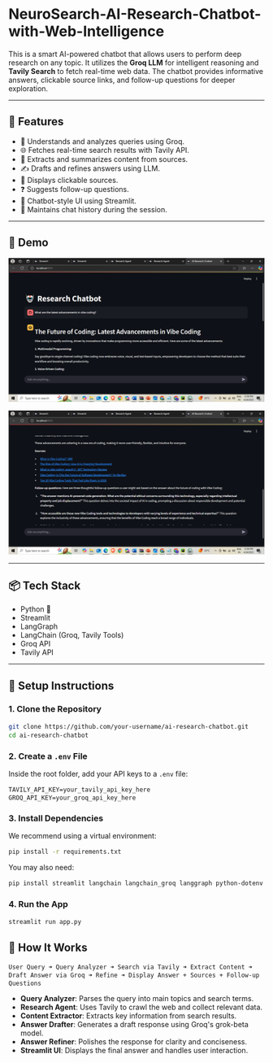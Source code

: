 # NeuroSearch-AI-Research-Chatbot-with-Web-Intelligence
This is a smart AI-powered chatbot that allows users to perform deep research on any topic. It utilizes the **Groq LLM** for intelligent reasoning and **Tavily Search** to fetch real-time web data. The chatbot provides informative answers, clickable source links, and follow-up questions for deeper exploration.

---

## 🔧 Features

- 🧠 Understands and analyzes queries using Groq.
- 🌐 Fetches real-time search results with Tavily API.
- 📝 Extracts and summarizes content from sources.
- ✍️ Drafts and refines answers using LLM.
- 🔗 Displays clickable sources.
- ❓ Suggests follow-up questions.
- 💬 Chatbot-style UI using Streamlit.
- 🧵 Maintains chat history during the session.

---

## 🚀 Demo

![Screenshot](drs-1.png)

![Screenshot](drs-2.png)

---

## 📦 Tech Stack

- Python 🐍
- Streamlit
- LangGraph
- LangChain (Groq, Tavily Tools)
- Groq API
- Tavily API

---

## 📁 Setup Instructions

### 1. Clone the Repository

```bash
git clone https://github.com/your-username/ai-research-chatbot.git
cd ai-research-chatbot
```

### 2. Create a `.env` File
Inside the root folder, add your API keys to a `.env` file:

```env
TAVILY_API_KEY=your_tavily_api_key_here
GROQ_API_KEY=your_groq_api_key_here
```

### 3. Install Dependencies
We recommend using a virtual environment:

```bash
pip install -r requirements.txt
```

You may also need:

```bash
pip install streamlit langchain langchain_groq langgraph python-dotenv
```

### 4. Run the App

```bash
streamlit run app.py
```
## 🧠 How It Works

```text
User Query ➜ Query Analyzer ➜ Search via Tavily ➜ Extract Content ➜ Draft Answer via Groq ➜ Refine ➜ Display Answer + Sources + Follow-up Questions
```

* **Query Analyzer**: Parses the query into main topics and search terms.
* **Research Agent**: Uses Tavily to crawl the web and collect relevant data.
* **Content Extractor**: Extracts key information from search results.
* **Answer Drafter**: Generates a draft response using Groq's grok-beta model.
* **Answer Refiner**: Polishes the response for clarity and conciseness.
* **Streamlit UI**: Displays the final answer and handles user interaction.
